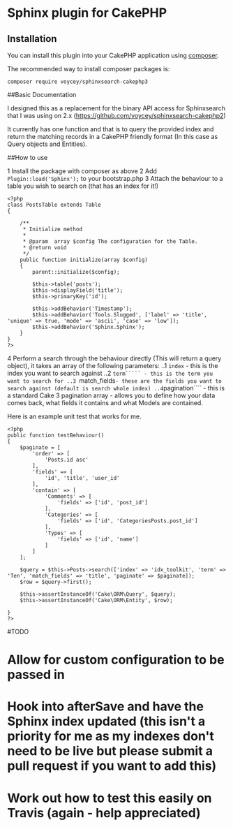 # Sphinx plugin for CakePHP

## Installation

You can install this plugin into your CakePHP application using [composer](http://getcomposer.org).

The recommended way to install composer packages is:

```
composer require voycey/sphinxsearch-cakephp3
```

##Basic Documentation

I designed this as a replacement for the binary API access for Sphinxsearch that I was using on 2.x (https://github.com/voycey/sphinxsearch-cakephp2)

It currently has one function and that is to query the provided index and return the matching records in a CakePHP friendly format (In this case as Query objects and Entities).

##How to use

1 Install the package with composer as above
2 Add ````Plugin::load('Sphinx');```` to your bootstrap.php
3 Attach the behaviour to a table you wish to search on (that has an index for it!)

````
<?php 
class PostsTable extends Table
{

    /**
     * Initialize method
     *
     * @param  array $config The configuration for the Table.
     * @return void
     */
    public function initialize(array $config)
    {
        parent::initialize($config);

        $this->table('posts');
        $this->displayField('title');
        $this->primaryKey('id');

        $this->addBehavior('Timestamp');
        $this->addBehavior('Tools.Slugged', ['label' => 'title', 'unique' => true, 'mode' => 'ascii', 'case' => 'low']);
        $this->addBehavior('Sphinx.Sphinx');
    }
}
?>
````
4 Perform a search through the behaviour directly (This will return a query object), it takes an array of the following parameters:
..1 ````index```` - this is the index you want to search against
..2 ````term````` - this is the term you want to search for
..3 ````match_fields```` - these are the fields you want to search against (default is search whole index)
..4 ````pagination```` - this is a standard Cake 3 pagination array - allows you to define how your data comes back, what fields it contains and what Models are contained.

Here is an example unit test that works for me.
````
<?php 
public function testBehaviour()
{
    $paginate = [
        'order' => [
            'Posts.id asc'
        ],
        'fields' => [
            'id', 'title', 'user_id'
        ],
        'contain' => [
            'Comments' => [
                'fields' => ['id', 'post_id']
            ],
            'Categories' => [
                'fields' => ['id', 'CategoriesPosts.post_id']
            ],
            'Types' => [
                'fields' => ['id', 'name']
            ]
        ]
    ];

    $query = $this->Posts->search(['index' => 'idx_toolkit', 'term' => 'Ten', 'match_fields' => 'title', 'paginate' => $paginate]);
    $row = $query->first();

    $this->assertInstanceOf('Cake\ORM\Query', $query);
    $this->assertInstanceOf('Cake\ORM\Entity', $row);

}
?>
````

#TODO

# Allow for custom configuration to be passed in
# Hook into afterSave and have the Sphinx index updated (this isn't a priority for me as my indexes don't need to be live but please submit a pull request if you want to add this)
# Work out how to test this easily on Travis (again - help appreciated)

